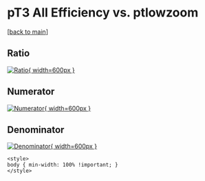 # pT3 All Efficiency vs. ptlowzoom

[[back to main](./)]



## Ratio

[![Ratio](../mtv/var/pT3_0_eff_ptlowzoom.png){ width=600px }](../mtv/var/pT3_0_eff_ptlowzoom.pdf)

## Numerator

[![Numerator](../mtv/num/pT3_0_eff_ptlowzoom_num.png){ width=600px }](../mtv/num/pT3_0_eff_ptlowzoom_num.pdf)

## Denominator

[![Denominator](../mtv/den/pT3_0_eff_ptlowzoom_den.png){ width=600px }](../mtv/den/pT3_0_eff_ptlowzoom_den.pdf)


``` {=html}
<style>
body { min-width: 100% !important; }
</style>
```
